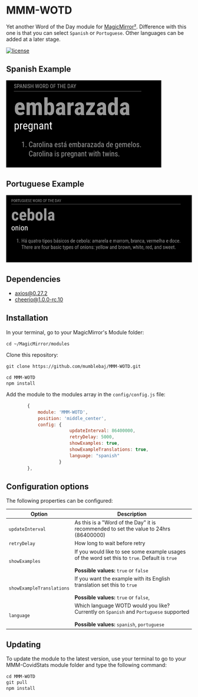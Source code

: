 # MMM-WOTD


Yet another Word of the Day module for [MagicMirror²](https://magicmirror.builders). Difference with this one is that you can select `Spanish` or `Portuguese`. Other languages can be added at a later stage.

[![license](https://img.shields.io/github/license/mashape/apistatus.svg)](LICENSE)

## Spanish Example
![Example](image-1.png) 

## Portuguese Example
![Example](image-2.png) 


## Dependencies
- axios@0.27.2
- cheerio@1.0.0-rc.10

## Installation

In your terminal, go to your MagicMirror's Module folder:
````
cd ~/MagicMirror/modules
````

Clone this repository:
````
git clone https://github.com/mumblebaj/MMM-WOTD.git
````
````
cd MMM-WOTD
npm install
````

Add the module to the modules array in the `config/config.js` file:
````javascript
        {
            module: 'MMM-WOTD',
            position: 'middle_center',
            config: {
                        updateInterval: 86400000,
                        retryDelay: 5000,
                        showExamples: true,
                        showExampleTranslations: true,
                        language: "spanish"
                    }
        },
````

## Configuration options

The following properties can be configured:


| Option                       | Description
| ---------------------------- | -----------
| `updateInterval`             | As this is a "Word of the Day" it is recommended to set the value to 24hrs (86400000)
| `retryDelay`                 | How long to wait before retry
| `showExamples`               | If you would like to see some example usages of the word set this to `true`. Default is `true` <br><br> **Possible values:** `true` or `false`
| `showExampleTranslations`    | If you want the example with its English translation set this to `true` <br><br> **Possible values:** `true` or `false`,
| `language`                   | Which language WOTD would you like? Currently on `Spanish` and `Portuguese` supported<br><br> **Possible values:** `spanish`, `portuguese`

## Updating

To update the module to the latest version, use your terminal to go to your MMM-CovidStats module folder and type the following command:

````
cd MMM-WOTD
git pull
npm install
```` 

